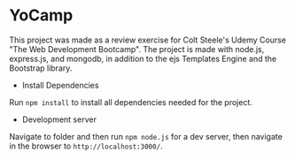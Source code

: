 # YoCamp

This project was made as a review exercise for Colt Steele's Udemy Course "The Web Development Bootcamp". The project is made with node.js, express.js, and mongodb, in addition to the ejs Templates Engine and the Bootstrap library.

- Install Dependencies

Run `npm install` to install all dependencies needed for the project. 

- Development server

Navigate to folder and then run `npm node.js` for a dev server, then navigate in the browser to `http://localhost:3000/`.
